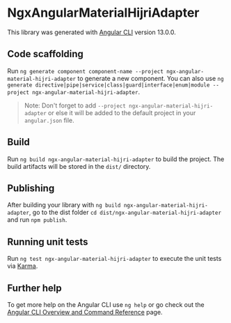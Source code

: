 # NgxAngularMaterialHijriAdapter

This library was generated with [Angular CLI](https://github.com/angular/angular-cli) version 13.0.0.

## Code scaffolding

Run `ng generate component component-name --project ngx-angular-material-hijri-adapter` to generate a new component. You can also use `ng generate directive|pipe|service|class|guard|interface|enum|module --project ngx-angular-material-hijri-adapter`.
> Note: Don't forget to add `--project ngx-angular-material-hijri-adapter` or else it will be added to the default project in your `angular.json` file. 

## Build

Run `ng build ngx-angular-material-hijri-adapter` to build the project. The build artifacts will be stored in the `dist/` directory.

## Publishing

After building your library with `ng build ngx-angular-material-hijri-adapter`, go to the dist folder `cd dist/ngx-angular-material-hijri-adapter` and run `npm publish`.

## Running unit tests

Run `ng test ngx-angular-material-hijri-adapter` to execute the unit tests via [Karma](https://karma-runner.github.io).

## Further help

To get more help on the Angular CLI use `ng help` or go check out the [Angular CLI Overview and Command Reference](https://angular.io/cli) page.
